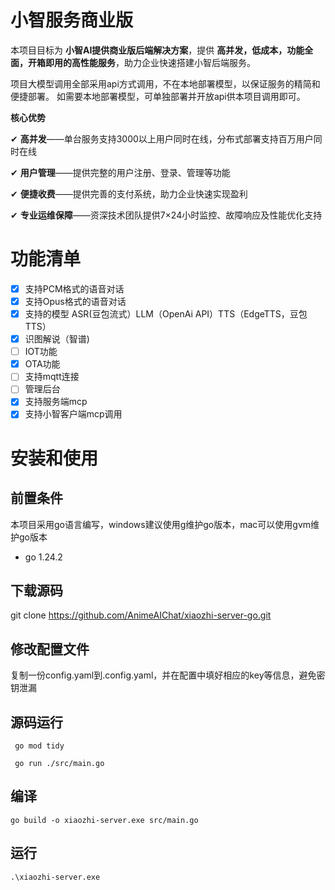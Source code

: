# 小智服务商业版

本项目目标为 **小智AI提供商业版后端解决方案**，提供 **高并发，低成本，功能全面，开箱即用的高性能服务**，助力企业快速搭建小智后端服务。

项目大模型调用全部采用api方式调用，不在本地部署模型，以保证服务的精简和便捷部署。
如需要本地部署模型，可单独部署并开放api供本项目调用即可。

**核心优势**

✔ **高并发**——单台服务支持3000以上用户同时在线，分布式部署支持百万用户同时在线

✔ **用户管理**——提供完整的用户注册、登录、管理等功能

✔ **便捷收费**——提供完善的支付系统，助力企业快速实现盈利

✔ **专业运维保障**——资深技术团队提供7×24小时监控、故障响应及性能优化支持

# 功能清单

* [X]  支持PCM格式的语音对话
* [X]  支持Opus格式的语音对话
* [X]  支持的模型 ASR(豆包流式）LLM（OpenAi API）TTS（EdgeTTS，豆包TTS）
* [X]  识图解说（智谱)
* [ ]  IOT功能
* [X]  OTA功能
* [ ]  支持mqtt连接
* [ ]  管理后台
* [X]  支持服务端mcp
* [X]  支持小智客户端mcp调用

# 安装和使用

## 前置条件

本项目采用go语言编写，windows建议使用g维护go版本，mac可以使用gvm维护go版本

* go 1.24.2

## 下载源码

git clone https://github.com/AnimeAIChat/xiaozhi-server-go.git

## 修改配置文件

复制一份config.yaml到.config.yaml，并在配置中填好相应的key等信息，避免密钥泄漏

## 源码运行

```
 go mod tidy

 go run ./src/main.go
```

## 编译

```
go build -o xiaozhi-server.exe src/main.go
```

## 运行

```
.\xiaozhi-server.exe
```
